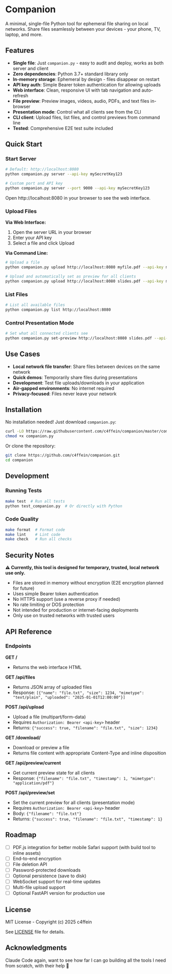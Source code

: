 # Companion

A minimal, single-file Python tool for ephemeral file sharing on local networks. Share files seamlessly between your devices - your phone, TV, laptop, and more.

## Features

- **Single file**: Just `companion.py` - easy to audit and deploy, works as both server and client
- **Zero dependencies**: Python 3.7+ standard library only
- **In-memory storage**: Ephemeral by design - files disappear on restart
- **API key auth**: Simple Bearer token authentication for allowing uploads
- **Web interface**: Clean, responsive UI with tab navigation and auto-refresh
- **File preview**: Preview images, videos, audio, PDFs, and text files in-browser
- **Presentation mode**: Control what all clients see from the CLI
- **CLI client**: Upload files, list files, and control previews from command line
- **Tested**: Comprehensive E2E test suite included

## Quick Start

### Start Server

```bash
# Default: http://localhost:8080
python companion.py server --api-key mySecretKey123

# Custom port and API key
python companion.py server --port 9000 --api-key mySecretKey123
```

Open http://localhost:8080 in your browser to see the web interface.

### Upload Files

**Via Web Interface:**
1. Open the server URL in your browser
2. Enter your API key
3. Select a file and click Upload

**Via Command Line:**
```bash
# Upload a file
python companion.py upload http://localhost:8080 myfile.pdf --api-key mySecretKey123

# Upload and automatically set as preview for all clients
python companion.py upload http://localhost:8080 slides.pdf --api-key mySecretKey123 --set-preview
```

### List Files

```bash
# List all available files
python companion.py list http://localhost:8080
```

### Control Presentation Mode

```bash
# Set what all connected clients see
python companion.py set-preview http://localhost:8080 slides.pdf --api-key mySecretKey123
```

## Use Cases

- **Local network file transfer**: Share files between devices on the same network
- **Quick demos**: Temporarily share files during presentations
- **Development**: Test file uploads/downloads in your application
- **Air-gapped environments**: No internet required
- **Privacy-focused**: Files never leave your network

## Installation

No installation needed! Just download `companion.py`:

```bash
curl -LO https://raw.githubusercontent.com/c4ffein/companion/master/companion.py
chmod +x companion.py
```

Or clone the repository:

```bash
git clone https://github.com/c4ffein/companion.git
cd companion
```

## Development

### Running Tests

```bash
make test  # Run all tests
python test_companion.py  # Or directly with Python
```

### Code Quality

```bash
make format  # Format code
make lint    # Lint code
make check   # Run all checks
```

## Security Notes

**⚠️ Currently, this tool is designed for temporary, trusted, local network use only.**

- Files are stored in memory without encryption (E2E encryption planned for future)
- Uses simple Bearer token authentication
- No HTTPS support (use a reverse proxy if needed)
- No rate limiting or DOS protection
- Not intended for production or internet-facing deployments
- Only use on trusted networks with trusted users

## API Reference

### Endpoints

**GET /**
- Returns the web interface HTML

**GET /api/files**
- Returns JSON array of uploaded files
- Response: `[{"name": "file.txt", "size": 1234, "mimetype": "text/plain", "uploaded": "2025-01-01T12:00:00"}]`

**POST /api/upload**
- Upload a file (multipart/form-data)
- Requires `Authorization: Bearer <api-key>` header
- Returns: `{"success": true, "filename": "file.txt", "size": 1234}`

**GET /download/<filename>**
- Download or preview a file
- Returns file content with appropriate Content-Type and inline disposition

**GET /api/preview/current**
- Get current preview state for all clients
- Response: `{"filename": "file.txt", "timestamp": 1, "mimetype": "application/pdf"}`

**POST /api/preview/set**
- Set the current preview for all clients (presentation mode)
- Requires `Authorization: Bearer <api-key>` header
- Body: `{"filename": "file.txt"}`
- Returns: `{"success": true, "filename": "file.txt", "timestamp": 1}`

## Roadmap

- [ ] PDF.js integration for better mobile Safari support (with build tool to inline assets)
- [ ] End-to-end encryption
- [ ] File deletion API
- [ ] Password-protected downloads
- [ ] Optional persistence (save to disk)
- [ ] WebSocket support for real-time updates
- [ ] Multi-file upload support
- [ ] Optional FastAPI version for production use

## License

MIT License - Copyright (c) 2025 c4ffein

See [LICENSE](LICENSE) file for details.

## Acknowledgments

Claude Code again, want to see how far I can go building all the tools I need from scratch, with their help 👀
